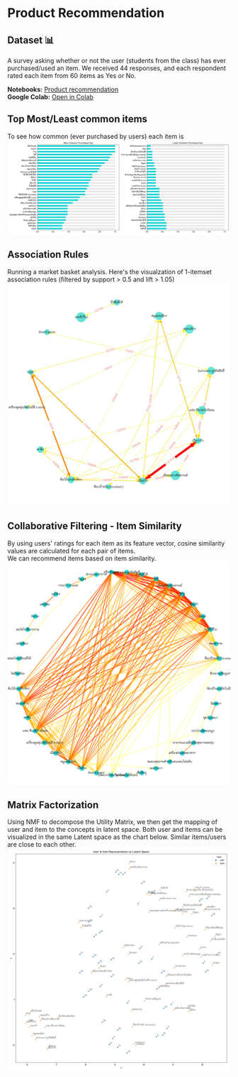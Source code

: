# Product Recommendation

## Dataset 📊  
A survey asking whether or not the user (students from the class) has ever purchased/used an item. We received 44 responses, and each respondent rated each item from 60 items as Yes or No.

**Notebooks:** [Product recommendation](./hw07-product-recommendation.ipynb)  
**Google Colab:** [Open in Colab](https://colab.research.google.com/drive/1PwHrh518AA3rce4Y7xBDahSHvUo1WwpC?usp=sharing)

## Top Most/Least common items
To see how common (ever purchased by users) each item is
![usage](./usage.png)

## Association Rules
Running a market basket analysis. Here's the visualzation of 1-itemset association rules (filtered by support > 0.5 and lift > 1.05)
![association-rules](./association-rules-1.jpg)

## Collaborative Filtering - Item Similarity
By using users' ratings for each item as its feature vector, cosine similarity values are calculated for each pair of items.  
We can recommend items based on item similarity.
![cf-item-similarity](./item_sim.png)

## Matrix Factorization
Using NMF to decompose the Utility Matrix, we then get the mapping of user and item to the concepts in latent space. Both user and items can be visualized in the same Latent space as the chart below. Similar items/users are close to each other.
![latent-space](./user-item-latent-space.png)


